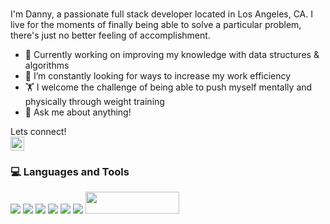 
<br />
<p>
I'm Danny, a passionate full stack developer located in Los Angeles, CA. I live for the moments of finally being able to solve a particular problem, there's just no better feeling of accomplishment.
</p>

- 🔭 Currently working on improving my knowledge with data structures & algorithms
- 🤔 I’m constantly looking for ways to increase my work efficiency
- :weight_lifting: I welcome the challenge of being able to push myself mentally and physically through weight training
- 💬 Ask me about anything!

Lets connect! 
<br />
<a href="https://www.linkedin.com/in/dannyqsan/">
 <img alt="Danny's LinkedIN" width="22px" src="https://raw.githubusercontent.com/peterthehan/peterthehan/master/assets/linkedin.svg" />
</a>

<div>
  <h3> 💻 Languages and Tools </h3>
  <p>
   <img src="https://img.shields.io/badge/JavaScript-323330?style=for-the-badge&logo=javascript&logoColor=F7DF1E">
   <img src="https://img.shields.io/badge/TypeScript-007ACC?style=for-the-badge&logo=typescript&logoColor=white">
   <img src="https://img.shields.io/badge/React-20232A?style=for-the-badge&logo=react&logoColor=61DAFB">
   <img src="https://img.shields.io/badge/Node.js-339933?style=for-the-badge&logo=nodedotjs&logoColor=white">
   <img src="https://img.shields.io/badge/GitHub-100000?style=for-the-badge&logo=github&logoColor=white">
   <img src="https://img.shields.io/badge/PostgreSQL-316192?style=for-the-badge&logo=postgresql&logoColor=white">
   <img src="https://c.tenor.com/tcPfj9X8ZDMAAAAi/meme.gif" width="150" height="35">
  <p>
</div>

<!--
**vsan626/vsan626** is a ✨ _special_ ✨ repository because its `README.md` (this file) appears on your GitHub profile.

Here are some ideas to get you started:

- 🔭 I’m currently working on ...
- 🌱 I’m currently learning ...
- 👯 I’m looking to collaborate on ...
- 🤔 I’m looking for help with ...
- 💬 Ask me about ...
- 📫 How to reach me: ...
- 😄 Pronouns: ...
- ⚡ Fun fact: ...
-->
